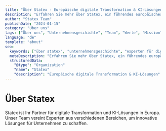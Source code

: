 ```yaml
---
title: "Über Statex - Europäische digitale Transformation & KI-Lösungen"
description: "Erfahren Sie mehr über Statex, ein führendes europäisches Unternehmen für digitale Transformation. Entdecken Sie unsere Mission, Werte, das Team und unser Engagement für den Erfolg von Unternehmen im digitalen Zeitalter."
author: "Statex Team"
publishDate: "2024-01-15"
category: "Über uns"
tags: ["Über uns", "Unternehmensgeschichte", "Team", "Werte", "Mission", "Europäisches Geschäft"]
language: "de"
template: "about"
seo:
  keywords: ["über statex", "unternehmensgeschichte", "experten für digitale transformation", "europäisches geschäft", "team werte"]
  metaDescription: "Erfahren Sie mehr über Statex, ein führendes europäisches Unternehmen für digitale Transformation mit Expertise in KI-Automatisierung und individueller Softwareentwicklung."
  structuredData:
    "@type": "Organization"
    "name": "Statex"
    "description": "Europäische digitale Transformation & KI-Lösungen"
---
```


# Über Statex

Statex ist Ihr Partner für digitale Transformation und KI-Lösungen in Europa. Unser Team vereint Experten aus verschiedenen Bereichen, um innovative Lösungen für Unternehmen zu schaffen.